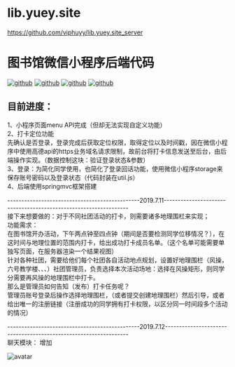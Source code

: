 # lib.yuey.site
https://github.com/viphuyy/lib.yuey.site_server
# 图书馆微信小程序后端代码

[![github](https://img.shields.io/badge/-spring-brightgreen.svg)](https://github.com/viphuyy/Just-for-fun-just-do-it-service)
[![github](https://img.shields.io/badge/-springmvc-green.svg)](https://github.com/viphuyy/Just-for-fun-just-do-it-service)
[![github](https://img.shields.io/badge/-mybatis-blue.svg)](https://github.com/viphuyy/Just-for-fun-just-do-it-service)
[![github](https://img.shields.io/badge/updated-today-brightgreen.svg)](https://github.com/viphuyy/Just-for-fun-just-do-it-service)
## 目前进度：
1、小程序页面menu API完成（但却无法实现自定义功能）  
2、打卡定位功能  
先确认是否登录，登录完成后获取定位权限，取得定位以及时间戳，因在微信小程序中使用高德api的https业务域名请求限制，故前台将打卡信息发送至后台，由后端操作实现。（数据控制这块：验证登录状态&参数）  
3、登录：为简化同学使用，也简化了登录回话功能，使用微信小程序storage来保存账号密码以及登录状态（代码封装在util.js）  
4、后端使用springmvc框架搭建

-----------------------------------------------2019.7.11-----------------------------------------------------------------  
接下来想要做的：对于不同社团活动的打卡，则需要诸多地理围栏来实现；  
功能需求：  
在图书馆开办活动，下午两点钟至四点钟（期间是否要检测同学位移情况？），在这时间与地理位置的范围内打卡，给出成功打卡成员名单。（这个名单可能需要单独写页面，在服务器渲染一个结果视图）  
针对各种社团，需要给他们每个社团各自活动地点规划，设置好地理围栏（风操，六号教学楼、、、）社团管理员，负责选择本次活动场地：选择在风操矩形，则同学分需要再风操的地理围栏中打卡。  
那么是管理员如何告知（发布）打卡任务呢？  
管理员账号登录后操作选择地理围栏，（或者提交创建地理围栏）然后引导，或者给出唯一的注册链接（注册成功的同学拥有打卡权限，以区分同一时间段多个活动的情况）  

-----------------------------------------------2019.7.12-----------------------------------------------------------------   
聊天模块：
增加

![avatar](http://yuey.site/wp-content/uploads/2019/07/X9JPH3LWF289B338ZEKS.png)
